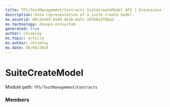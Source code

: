 ```yaml
---
title: TFS/TestManagement/Contracts SuiteCreateModel API | Extensions for Azure DevOps Services
description: Data representation of a suite create model.
ms.assetid: b0c2e465-be8d-8e1b-8a5c-187b8a2f6ba2
ms.technology: devops-ecosystem
generated: true
author: chcomley
ms.topic: article
ms.author: chcomley
ms.date: 08/04/2016
---
```


# SuiteCreateModel

Module path: `TFS/TestManagement/Contracts`


### Members

